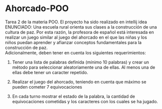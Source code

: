 # Ahorcado-POO
Tarea 2 de la materia POO. El proyecto ha sido realizado en intellij idea
ENUNCIADO: 
Una escuela rural orienta sus clases a la construcción de una cultura de paz. Por esta razón, la profesora de español está interesada en realizar un juego 
similar al juego del ahorcado en el que las niñas y los niños puedan aprender y afianzar conceptos fundamentales para la construcción de paz.  
Adicionalmente, deben tener en cuenta los siguientes requerimientos:

1. Tener una lista de palabras definida (mínimo 10 palabras) y crear un método para seleccionar aleatoriamente una de ellas. 
Al menos una de ellas debe tener un caracter repetido.

2. Realizar el juego del ahorcado, teniendo en cuenta que máximo se pueden cometer 7 equivocaciones

3. En cada turno mostrar el estado de la palabra, la cantidad de equivocaciones cometidas y los caracteres con los cuales se ha jugado. 

